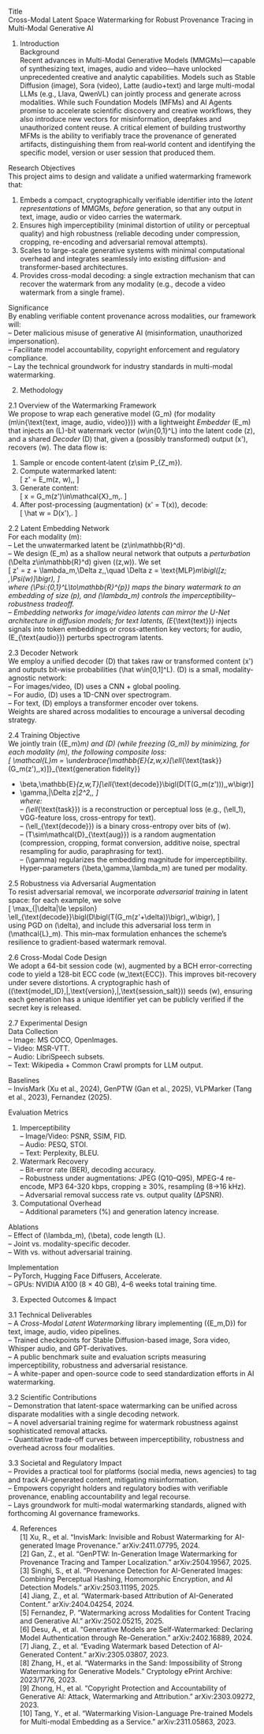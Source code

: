 Title  
Cross-Modal Latent Space Watermarking for Robust Provenance Tracing in Multi-Modal Generative AI  

1. Introduction  
Background  
Recent advances in Multi-Modal Generative Models (MMGMs)—capable of synthesizing text, images, audio and video—have unlocked unprecedented creative and analytic capabilities. Models such as Stable Diffusion (image), Sora (video), Latte (audio+text) and large multi-modal LLMs (e.g., Llava, QwenVL) can jointly process and generate across modalities. While such Foundation Models (MFMs) and AI Agents promise to accelerate scientific discovery and creative workflows, they also introduce new vectors for misinformation, deepfakes and unauthorized content reuse. A critical element of building trustworthy MFMs is the ability to verifiably trace the provenance of generated artifacts, distinguishing them from real‐world content and identifying the specific model, version or user session that produced them.  

Research Objectives  
This project aims to design and validate a unified watermarking framework that:  
1. Embeds a compact, cryptographically verifiable identifier into the *latent representations* of MMGMs, *before* generation, so that any output in text, image, audio or video carries the watermark.  
2. Ensures high imperceptibility (minimal distortion of utility or perceptual quality) and high robustness (reliable decoding under compression, cropping, re-encoding and adversarial removal attempts).  
3. Scales to large-scale generative systems with minimal computational overhead and integrates seamlessly into existing diffusion‐ and transformer-based architectures.  
4. Provides cross-modal decoding: a single extraction mechanism that can recover the watermark from any modality (e.g., decode a video watermark from a single frame).  

Significance  
By enabling verifiable content provenance across modalities, our framework will:  
– Deter malicious misuse of generative AI (misinformation, unauthorized impersonation).  
– Facilitate model accountability, copyright enforcement and regulatory compliance.  
– Lay the technical groundwork for industry standards in multi-modal watermarking.  

2. Methodology  

2.1 Overview of the Watermarking Framework  
We propose to wrap each generative model \(G_m\) (for modality \(m\in\{\text{text, image, audio, video}\}\)) with a lightweight *Embedder* \(E_m\) that injects an \(L\)-bit watermark vector \(w\in\{0,1\}^L\) into the latent code \(z\), and a shared *Decoder* \(D\) that, given a (possibly transformed) output \(x'\), recovers \(w\). The data flow is:  
1. Sample or encode content‐latent \(z\sim P_{Z_m}\).  
2. Compute watermarked latent:  
   \[
     z' = E_m(z, w)\,,
   \]  
3. Generate content:  
   \[
     x = G_m(z')\in\mathcal{X}_m\,.
   \]  
4. After post-processing (augmentation) \(x' = T(x)\), decode:  
   \[
     \hat w = D(x')\,.
   \]  

2.2 Latent Embedding Network  
For each modality \(m\):  
– Let the unwatermarked latent be \(z\in\mathbb{R}^d\).  
– We design \(E_m\) as a shallow neural network that outputs a *perturbation* \(\Delta z\in\mathbb{R}^d\) given \((z,w)\). We set  
  \[
    z' = z + \lambda_m\,\Delta z\,,\quad \Delta z = \text{MLP}_m\bigl([z; \,\Psi(w)]\bigr),
  \]  
  where \(\Psi:\{0,1\}^L\to\mathbb{R}^{p}\) maps the binary watermark to an embedding of size \(p\), and \(\lambda_m\) controls the imperceptibility–robustness tradeoff.  
– Embedding networks for image/video latents can mirror the U-Net architecture in diffusion models; for text latents, \(E_{\text{text}}\) injects signals into token embeddings or cross-attention key vectors; for audio, \(E_{\text{audio}}\) perturbs spectrogram latents.  

2.3 Decoder Network  
We employ a unified decoder \(D\) that takes raw or transformed content \(x'\) and outputs bit-wise probabilities \(\hat w\in[0,1]^L\). \(D\) is a small, modality-agnostic network:  
– For images/video, \(D\) uses a CNN + global pooling.  
– For audio, \(D\) uses a 1D-CNN over spectrogram.  
– For text, \(D\) employs a transformer encoder over tokens.  
Weights are shared across modalities to encourage a universal decoding strategy.  

2.4 Training Objective  
We jointly train \(\{E_m\}_m\) and \(D\) (while freezing \(G_m\)) by minimizing, for each modality \(m\), the following composite loss:  
\[
  \mathcal{L}_m = 
    \underbrace{\mathbb{E}_{z,w,x}[\ell_{\text{task}}(G_m(z'),\,x)]}_{\text{generation fidelity}}
  + \beta\,\mathbb{E}_{z,w,T}[\ell_{\text{decode}}\bigl(D(T(G_m(z'))),\,w\bigr)]
  + \gamma\,\|\Delta z\|_2^2\,,
\]  
where:  
– \(\ell_{\text{task}}\) is a reconstruction or perceptual loss (e.g., \(\ell_1\), VGG-feature loss, cross-entropy for text).  
– \(\ell_{\text{decode}}\) is a binary cross-entropy over bits of \(w\).  
– \(T\sim\mathcal{D}_{\text{aug}}\) is a random augmentation (compression, cropping, format conversion, additive noise, spectral resampling for audio, paraphrasing for text).  
– \(\gamma\) regularizes the embedding magnitude for imperceptibility.  
Hyper-parameters \(\beta,\gamma,\lambda_m\) are tuned per modality.  

2.5 Robustness via Adversarial Augmentation  
To resist adversarial removal, we incorporate *adversarial training* in latent space: for each example, we solve  
\[
  \max_{\|\delta\|\le \epsilon}
    \ell_{\text{decode}}\bigl(D\bigl(T(G_m(z'+\delta))\bigr),\,w\bigr),
\]  
using PGD on \(\delta\), and include this adversarial loss term in \(\mathcal{L}_m\). This min–max formulation enhances the scheme’s resilience to gradient-based watermark removal.  

2.6 Cross-Modal Code Design  
We adopt a 64-bit session code \(w\), augmented by a BCH error-correcting code to yield a 128-bit ECC code \(w_\text{ECC}\). This improves bit-recovery under severe distortions. A cryptographic hash of \((\text{model\_ID}\,\|\,\text{version}\,\|\,\text{session\_salt})\) seeds \(w\), ensuring each generation has a unique identifier yet can be publicly verified if the secret key is released.  

2.7 Experimental Design  
Data Collection  
– Image: MS COCO, OpenImages.  
– Video: MSR-VTT.  
– Audio: LibriSpeech subsets.  
– Text: Wikipedia + Common Crawl prompts for LLM output.  

Baselines  
– InvisMark (Xu et al., 2024), GenPTW (Gan et al., 2025), VLPMarker (Tang et al., 2023), Fernandez (2025).  

Evaluation Metrics  
1. Imperceptibility  
   – Image/Video: PSNR, SSIM, FID.  
   – Audio: PESQ, STOI.  
   – Text: Perplexity, BLEU.  
2. Watermark Recovery  
   – Bit-error rate (BER), decoding accuracy.  
   – Robustness under augmentations: JPEG (Q10–Q95), MPEG-4 re-encode, MP3 64-320 kbps, cropping ≥ 30%, resampling (8→16 kHz).  
   – Adversarial removal success rate vs. output quality (∆PSNR).  
3. Computational Overhead  
   – Additional parameters (%) and generation latency increase.  

Ablations  
– Effect of \(\lambda_m\), \(\beta\), code length \(L\).  
– Joint vs. modality-specific decoder.  
– With vs. without adversarial training.  

Implementation  
– PyTorch, Hugging Face Diffusers, Accelerate.  
– GPUs: NVIDIA A100 (8 × 40 GB), 4–6 weeks total training time.  

3. Expected Outcomes & Impact  

3.1 Technical Deliverables  
– A *Cross-Modal Latent Watermarking* library implementing \(\{E_m,D\}\) for text, image, audio, video pipelines.  
– Trained checkpoints for Stable Diffusion-based image, Sora video, Whisper audio, and GPT-derivatives.  
– A public benchmark suite and evaluation scripts measuring imperceptibility, robustness and adversarial resistance.  
– A white-paper and open-source code to seed standardization efforts in AI watermarking.  

3.2 Scientific Contributions  
– Demonstration that latent-space watermarking can be unified across disparate modalities with a single decoding network.  
– A novel adversarial training regime for watermark robustness against sophisticated removal attacks.  
– Quantitative trade-off curves between imperceptibility, robustness and overhead across four modalities.  

3.3 Societal and Regulatory Impact  
– Provides a practical tool for platforms (social media, news agencies) to tag and track AI-generated content, mitigating misinformation.  
– Empowers copyright holders and regulatory bodies with verifiable provenance, enabling accountability and legal recourse.  
– Lays groundwork for multi-modal watermarking standards, aligned with forthcoming AI governance frameworks.  

4. References  
[1] Xu, R., et al. “InvisMark: Invisible and Robust Watermarking for AI-generated Image Provenance.” arXiv:2411.07795, 2024.  
[2] Gan, Z., et al. “GenPTW: In-Generation Image Watermarking for Provenance Tracing and Tamper Localization.” arXiv:2504.19567, 2025.  
[3] Singhi, S., et al. “Provenance Detection for AI-Generated Images: Combining Perceptual Hashing, Homomorphic Encryption, and AI Detection Models.” arXiv:2503.11195, 2025.  
[4] Jiang, Z., et al. “Watermark-based Attribution of AI-Generated Content.” arXiv:2404.04254, 2024.  
[5] Fernandez, P. “Watermarking across Modalities for Content Tracing and Generative AI.” arXiv:2502.05215, 2025.  
[6] Desu, A., et al. “Generative Models are Self-Watermarked: Declaring Model Authentication through Re-Generation.” arXiv:2402.16889, 2024.  
[7] Jiang, Z., et al. “Evading Watermark based Detection of AI-Generated Content.” arXiv:2305.03807, 2023.  
[8] Zhang, H., et al. “Watermarks in the Sand: Impossibility of Strong Watermarking for Generative Models.” Cryptology ePrint Archive: 2023/1776, 2023.  
[9] Zhong, H., et al. “Copyright Protection and Accountability of Generative AI: Attack, Watermarking and Attribution.” arXiv:2303.09272, 2023.  
[10] Tang, Y., et al. “Watermarking Vision-Language Pre-trained Models for Multi-modal Embedding as a Service.” arXiv:2311.05863, 2023.